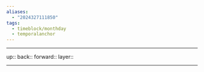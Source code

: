 ```yaml
---
aliases:
  - "2024327111850"
tags:
  - timeblock/monthday
  - temporalanchor
---
```




***

up:: 
back:: 
forward:: 
layer:: 

***

